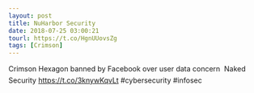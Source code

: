 ```yaml
---
layout: post
title: NuHarbor Security
date: 2018-07-25 03:00:21
tourl: https://t.co/HgnUUovsZg
tags: [Crimson]
---
```

Crimson Hexagon banned by Facebook over user data concern  Naked Security https://t.co/3knywKqvLt #cybersecurity #infosec